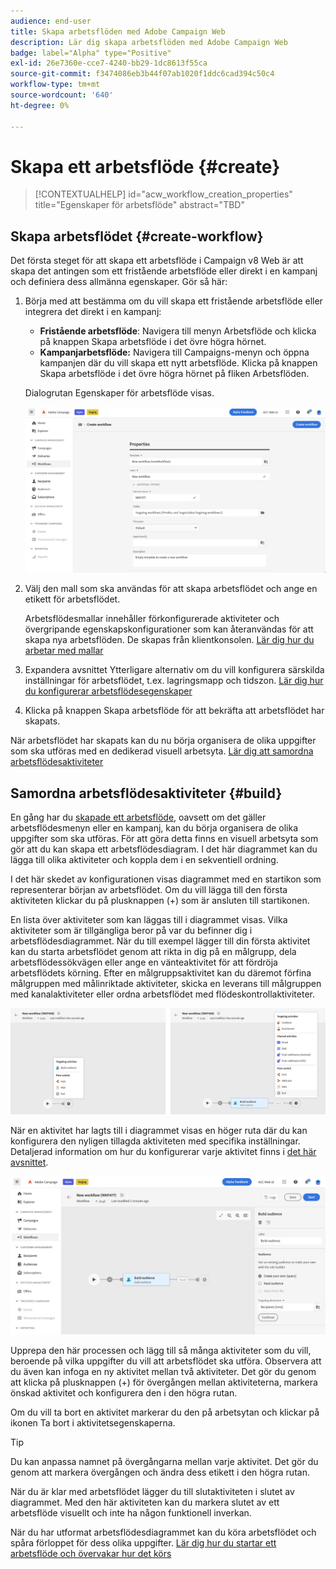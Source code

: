 ```yaml
---
audience: end-user
title: Skapa arbetsflöden med Adobe Campaign Web
description: Lär dig skapa arbetsflöden med Adobe Campaign Web
badge: label="Alpha" type="Positive"
exl-id: 26e7360e-cce7-4240-bb29-1dc8613f55ca
source-git-commit: f3474086eb3b44f07ab1020f1ddc6cad394c50c4
workflow-type: tm+mt
source-wordcount: '640'
ht-degree: 0%

---
```



# Skapa ett arbetsflöde {#create}

>[!CONTEXTUALHELP]
>id="acw_workflow_creation_properties"
>title="Egenskaper för arbetsflöde"
>abstract="TBD"

## Skapa arbetsflödet {#create-workflow}

Det första steget för att skapa ett arbetsflöde i Campaign v8 Web är att skapa det antingen som ett fristående arbetsflöde eller direkt i en kampanj och definiera dess allmänna egenskaper. Gör så här:

1. Börja med att bestämma om du vill skapa ett fristående arbetsflöde eller integrera det direkt i en kampanj:

   * **Fristående arbetsflöde**: Navigera till menyn Arbetsflöde och klicka på knappen Skapa arbetsflöde i det övre högra hörnet.
   * **Kampanjarbetsflöde:** Navigera till Campaigns-menyn och öppna kampanjen där du vill skapa ett nytt arbetsflöde. Klicka på knappen Skapa arbetsflöde i det övre högra hörnet på fliken Arbetsflöden.

   Dialogrutan Egenskaper för arbetsflöde visas.

   ![](assets/workflow-create.png)

1. Välj den mall som ska användas för att skapa arbetsflödet och ange en etikett för arbetsflödet.

   Arbetsflödesmallar innehåller förkonfigurerade aktiviteter och övergripande egenskapskonfigurationer som kan återanvändas för att skapa nya arbetsflöden. De skapas från klientkonsolen. [Lär dig hur du arbetar med mallar](https://experienceleague.adobe.com/docs/campaign/automation/workflows/introduction/build-a-workflow.html#workflow-templates)

1. Expandera avsnittet Ytterligare alternativ om du vill konfigurera särskilda inställningar för arbetsflödet, t.ex. lagringsmapp och tidszon. [Lär dig hur du konfigurerar arbetsflödesegenskaper](workflow-settings.md)

1. Klicka på knappen Skapa arbetsflöde för att bekräfta att arbetsflödet har skapats.

När arbetsflödet har skapats kan du nu börja organisera de olika uppgifter som ska utföras med en dedikerad visuell arbetsyta. [Lär dig att samordna arbetsflödesaktiviteter](#build)

## Samordna arbetsflödesaktiviteter {#build}

En gång har du [skapade ett arbetsflöde](create-workflow.md), oavsett om det gäller arbetsflödesmenyn eller en kampanj, kan du börja organisera de olika uppgifter som ska utföras. För att göra detta finns en visuell arbetsyta som gör att du kan skapa ett arbetsflödesdiagram. I det här diagrammet kan du lägga till olika aktiviteter och koppla dem i en sekventiell ordning.

I det här skedet av konfigurationen visas diagrammet med en startikon som representerar början av arbetsflödet. Om du vill lägga till den första aktiviteten klickar du på plusknappen (+) som är ansluten till startikonen.

En lista över aktiviteter som kan läggas till i diagrammet visas. Vilka aktiviteter som är tillgängliga beror på var du befinner dig i arbetsflödesdiagrammet. När du till exempel lägger till din första aktivitet kan du starta arbetsflödet genom att rikta in dig på en målgrupp, dela arbetsflödessökvägen eller ange en vänteaktivitet för att fördröja arbetsflödets körning. Efter en målgruppsaktivitet kan du däremot förfina målgruppen med målinriktade aktiviteter, skicka en leverans till målgruppen med kanalaktiviteter eller ordna arbetsflödet med flödeskontrollaktiviteter.

![](assets/workflow-start.png)

När en aktivitet har lagts till i diagrammet visas en höger ruta där du kan konfigurera den nyligen tillagda aktiviteten med specifika inställningar. Detaljerad information om hur du konfigurerar varje aktivitet finns i [det här avsnittet](workflow-activities.md).

![](assets/workflow-configure-activities.png)

Upprepa den här processen och lägg till så många aktiviteter som du vill, beroende på vilka uppgifter du vill att arbetsflödet ska utföra. Observera att du även kan infoga en ny aktivitet mellan två aktiviteter. Det gör du genom att klicka på plusknappen (+) för övergången mellan aktiviteterna, markera önskad aktivitet och konfigurera den i den högra rutan.

Om du vill ta bort en aktivitet markerar du den på arbetsytan och klickar på ikonen Ta bort i aktivitetsegenskaperna.

>[!TIP]
>
>Du kan anpassa namnet på övergångarna mellan varje aktivitet. Det gör du genom att markera övergången och ändra dess etikett i den högra rutan.

När du är klar med arbetsflödet lägger du till slutaktiviteten i slutet av diagrammet. Med den här aktiviteten kan du markera slutet av ett arbetsflöde visuellt och inte ha någon funktionell inverkan.

När du har utformat arbetsflödesdiagrammet kan du köra arbetsflödet och spåra förloppet för dess olika uppgifter. [Lär dig hur du startar ett arbetsflöde och övervakar hur det körs](start-monitor-workflows.md)

